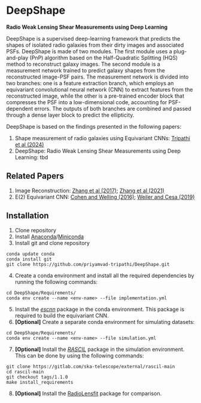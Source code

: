 # DeepShape
**Radio Weak Lensing Shear Measurements using Deep Learning**

DeepShape is a supervised deep-learning framework that predicts the shapes of isolated radio galaxies from their dirty images and associated PSFs. DeepShape is made of two modules. The first module uses a plug-and-play (PnP) algorithm based on the Half-Quadratic Splitting (HQS) method to reconstruct galaxy images. The second module is a measurement network trained to predict galaxy shapes from the reconstructed image-PSF pairs. The measurement network is divided into two branches: one is a feature extraction branch, which employs an equivariant convolutional neural network (CNN) to extract features from the reconstructed image, while the other is a pre-trained encoder block that compresses the PSF into a low-dimensional code, accounting for PSF-dependent errors. The outputs of both branches are combined and passed through a dense layer block to predict the ellipticity.

DeepShape is based on the findings presented in the following papers:
1. Shape measurement of radio galaxies using Equivariant CNNs: [Tripathi et al (2024)](https://ieeexplore.ieee.org/abstract/document/10715370)
2. DeepShape: Radio Weak Lensing Shear Measurements using Deep Learning: tbd

## Related Papers
1. Image Reconstruction: [Zhang et al (2017)](https://arxiv.org/abs/1704.03264); [Zhang et al (2021)](https://arxiv.org/abs/2008.13751)
2. E(2) Equivariant CNN: [Cohen and Welling (2016)](https://arxiv.org/abs/1612.08498); [Weiler and Cesa (2019)](https://arxiv.org/abs/1911.08251)


## Installation
 
1. Clone repository
2. Install [Anaconda](https://docs.anaconda.com/anaconda/install/)/[Miniconda](https://docs.anaconda.com/miniconda/install/)
3. Install git and clone repository
  ````
  conda update conda
  conda install git
  git clone https://github.com/priyamvad-tripathi/DeepShape.git
  ````
4. Create a conda environment and install all the required dependencies by running the following commands:
  ````
  cd DeepShape/Requirements/
  conda env create --name <env-name> --file implementation.yml
  ````
5. Install the [_escnn_](https://github.com/QUVA-Lab/escnn/) package in the conda environment. This package is required to build the equivariant CNN.
6. **[Optional]** Create a separate conda environment for simulating datasets:
  ````
  cd DeepShape/Requirements/
  conda env create --name <env-name> --file simulation.yml
  ````
7. **[Optional]** Install the [_RASCIL_](https://gitlab.com/ska-telescope/external/rascil-main) package in the simulation environment. This can be done by using the following commands:
  ````
  git clone https://gitlab.com/ska-telescope/external/rascil-main
  cd rascil-main
  git checkout tags/1.1.0
  make install_requirements
  ````
8. **[Optional]** Install the [RadioLensfit](https://github.com/marziarivi/RadioLensfit2/) package for comparison.
